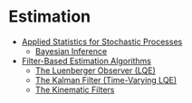 # Estimation

- [Applied Statistics for Stochastic Processes](./Applied_Statistics_for_Stochastic_Processes/Applied_Statistics_for_Stochastic_Processes.md)
  - [Bayesian Inference](./Applied_Statistics_for_Stochastic_Processes/Bayesian_Inference.md)
- [Filter-Based Estimation Algorithms](./Filter-Based_Estimation_Algorithms/Filter-Based_Estimation_Algorithms.md)
  - [The Luenberger Observer (LQE)](./Filter-Based_Estimation_Algorithms/The_Luenberger_Observer_(LQE).md)
  - [The Kalman Filter (Time-Varying LQE)](./Filter-Based_Estimation_Algorithms/The_Kalman_Filter_(Time-Varying_LQE).md)
  - [The Kinematic Filters](./Filter-Based_Estimation_Algorithms/The_Kinematic_Filters.md)
